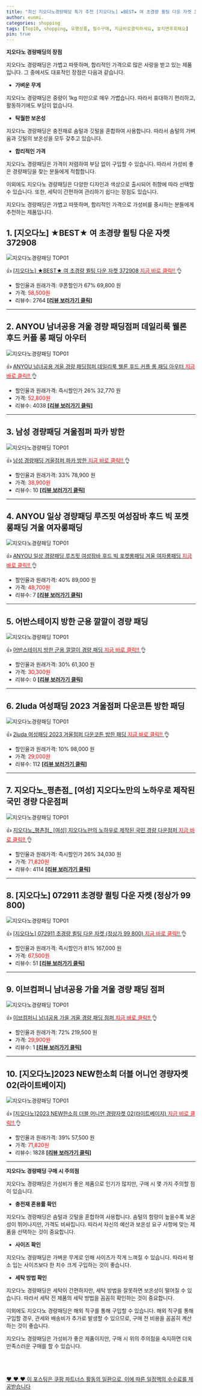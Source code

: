 ```yaml
---
title: "최신 지오다노경량패딩 특가 추천 [지오다노] ★BEST★ 여 초경량 퀼팅 다운 자켓 372908 비교 장점"
author: eunmi.
categories: shopping
tags: [Top10, shopping, 유행상품, 필수구매, 지금바로클릭하세요, 놓치면후회해요]
pin: true
---
```

**지오다노 경량패딩의 장점**

지오다노 경량패딩은 가볍고 따뜻하며, 합리적인 가격으로 많은 사랑을 받고 있는 제품입니다. 그 중에서도 대표적인 장점은 다음과 같습니다.

* **가벼운 무게**

지오다노 경량패딩은 중량이 1kg 미만으로 매우 가볍습니다. 따라서 휴대하기 편리하고, 활동하기에도 부담이 없습니다.

* **탁월한 보온성**

지오다노 경량패딩은 충전재로 솜털과 깃털을 혼합하여 사용합니다. 따라서 솜털의 가벼움과 깃털의 보온성을 모두 갖추고 있습니다.

* **합리적인 가격**

지오다노 경량패딩은 가격이 저렴하여 부담 없이 구입할 수 있습니다. 따라서 가성비 좋은 경량패딩을 찾는 분들에게 적합합니다.

이외에도 지오다노 경량패딩은 다양한 디자인과 색상으로 출시되어 취향에 따라 선택할 수 있습니다. 또한, 세탁이 간편하여 관리하기 쉽다는 장점도 있습니다.

지오다노 경량패딩은 가볍고 따뜻하며, 합리적인 가격으로 가성비를 중시하는 분들에게 추천하는 제품입니다.

   

## 1. [지오다노] ★BEST★ 여 초경량 퀼팅 다운 자켓 372908

![지오다노경량패딩 TOP01](https://thumbnail9.coupangcdn.com/thumbnails/remote/230x230ex/image/vendor_inventory/4050/ea8521736a2360610d16d02731de1127ee5250e8d12b21d6a07e4f2d9336.jpg)


👍 [[지오다노] ★BEST★ 여 초경량 퀼팅 다운 자켓 372908 <font color=red> 지금 바로 클릭!! </font> ](https://link.coupang.com/re/AFFSDP?lptag=AF3617701&subid=GithubCoopas&pageKey=7659398422&traceid=V0-153&itemId=20402026134&vendorItemId=83201546314) 👌 


- 할인율과 원래가격: 쿠폰할인가 67%  69,800   원
- 가격: <span style='color:red'>58,500원</span>
- 리뷰수: 2764  [**[리뷰 보러가기 클릭]**](https://link.coupang.com/re/AFFSDP?lptag=AF3617701&subid=GithubCoopas&pageKey=7659398422&traceid=V0-153&itemId=20402026134&vendorItemId=83201546314)

---


   

## 2. ANYOU 남녀공용 겨울 경량 패딩점퍼 데일리룩 웰론 후드 커플 롱 패딩 아우터

![지오다노경량패딩 TOP01](https://thumbnail8.coupangcdn.com/thumbnails/remote/230x230ex/image/vendor_inventory/9823/4cd3f7819e0af0ba2febdbdf0788e5208474fa18903771cea776c57eb0a9.jpg)


👍 [ANYOU 남녀공용 겨울 경량 패딩점퍼 데일리룩 웰론 후드 커플 롱 패딩 아우터 <font color=red> 지금 바로 클릭!! </font> ](https://link.coupang.com/re/AFFSDP?lptag=AF3617701&subid=GithubCoopas&pageKey=7645697275&traceid=V0-153&itemId=20329094842&vendorItemId=87449359003) 👌 


- 할인율과 원래가격: 즉시할인가 26%  32,770   원
- 가격: <span style='color:red'>52,800원</span>
- 리뷰수: 4038  [**[리뷰 보러가기 클릭]**](https://link.coupang.com/re/AFFSDP?lptag=AF3617701&subid=GithubCoopas&pageKey=7645697275&traceid=V0-153&itemId=20329094842&vendorItemId=87449359003)

---


   

## 3. 남성 경량패딩 겨울점퍼 파카 방한

![지오다노경량패딩 TOP01](https://thumbnail8.coupangcdn.com/thumbnails/remote/230x230ex/image/vendor_inventory/adb2/c83fd6a999eeed153108bd478cd5519c9202c6c642e72e10f77badaf704f.jpg)


👍 [남성 경량패딩 겨울점퍼 파카 방한 <font color=red> 지금 바로 클릭!! </font> ](https://link.coupang.com/re/AFFSDP?lptag=AF3617701&subid=GithubCoopas&pageKey=7646224131&traceid=V0-153&itemId=20331401407&vendorItemId=87416504249) 👌 


- 할인율과 원래가격: 33%  78,900   원
- 가격: <span style='color:red'>38,900원</span>
- 리뷰수: 10  [**[리뷰 보러가기 클릭]**](https://link.coupang.com/re/AFFSDP?lptag=AF3617701&subid=GithubCoopas&pageKey=7646224131&traceid=V0-153&itemId=20331401407&vendorItemId=87416504249)

---


   

## 4. ANYOU 일상 경량패딩 루즈핏 여성잠바 후드 빅 포켓롱패딩 겨울 여자롱패딩

![지오다노경량패딩 TOP01](https://thumbnail6.coupangcdn.com/thumbnails/remote/230x230ex/image/vendor_inventory/1b29/03218ab6699d1bb75f9d1983a0c0786735490a269c2b576f6b67ceb44738.jpg)


👍 [ANYOU 일상 경량패딩 루즈핏 여성잠바 후드 빅 포켓롱패딩 겨울 여자롱패딩 <font color=red> 지금 바로 클릭!! </font> ](https://link.coupang.com/re/AFFSDP?lptag=AF3617701&subid=GithubCoopas&pageKey=7607878658&traceid=V0-153&itemId=20141610334&vendorItemId=87349648473) 👌 


- 할인율과 원래가격: 40%  89,000   원
- 가격: <span style='color:red'>48,700원</span>
- 리뷰수: 7  [**[리뷰 보러가기 클릭]**](https://link.coupang.com/re/AFFSDP?lptag=AF3617701&subid=GithubCoopas&pageKey=7607878658&traceid=V0-153&itemId=20141610334&vendorItemId=87349648473)

---


   

## 5. 어반스테이지 방한 군용 깔깔이 경량 패딩

![지오다노경량패딩 TOP01](https://thumbnail6.coupangcdn.com/thumbnails/remote/230x230ex/image/vendor_inventory/9580/5ec24e3129c8cb35452a4d730f637ed3247f90baa20f91e521f2f5fd81de.jpg)


👍 [어반스테이지 방한 군용 깔깔이 경량 패딩 <font color=red> 지금 바로 클릭!! </font> ](https://link.coupang.com/re/AFFSDP?lptag=AF3617701&subid=GithubCoopas&pageKey=7664254484&traceid=V0-153&itemId=20427234699&vendorItemId=87493930992) 👌 


- 할인율과 원래가격: 30%  61,300   원
- 가격: <span style='color:red'>30,300원</span>
- 리뷰수: 0  [**[리뷰 보러가기 클릭]**](https://link.coupang.com/re/AFFSDP?lptag=AF3617701&subid=GithubCoopas&pageKey=7664254484&traceid=V0-153&itemId=20427234699&vendorItemId=87493930992)

---


   

## 6. 2luda 여성패딩 2023 겨울점퍼 다운코튼 방한 패딩

![지오다노경량패딩 TOP01](https://thumbnail6.coupangcdn.com/thumbnails/remote/230x230ex/image/vendor_inventory/961e/bd652c88b6a41002caa8c692db86b3a903f64e8497a21eefca10d4e8d7ef.png)


👍 [2luda 여성패딩 2023 겨울점퍼 다운코튼 방한 패딩 <font color=red> 지금 바로 클릭!! </font> ](https://link.coupang.com/re/AFFSDP?lptag=AF3617701&subid=GithubCoopas&pageKey=7672985322&traceid=V0-153&itemId=20473644854&vendorItemId=87552842504) 👌 


- 할인율과 원래가격: 10%  98,000   원
- 가격: <span style='color:red'>29,000원</span>
- 리뷰수: 112  [**[리뷰 보러가기 클릭]**](https://link.coupang.com/re/AFFSDP?lptag=AF3617701&subid=GithubCoopas&pageKey=7672985322&traceid=V0-153&itemId=20473644854&vendorItemId=87552842504)

---


   

## 7. 지오다노_평촌점_ [여성] 지오다노만의 노하우로 제작된 국민 경량 다운점퍼

![지오다노경량패딩 TOP01](https://thumbnail8.coupangcdn.com/thumbnails/remote/230x230ex/image/vendor_inventory/f566/745538bbb1ab9874388a1c9ae0c41c0d197c3feeb5dc61035234272770d1.jpg)


👍 [지오다노_평촌점_ [여성] 지오다노만의 노하우로 제작된 국민 경량 다운점퍼 <font color=red> 지금 바로 클릭!! </font> ](https://link.coupang.com/re/AFFSDP?lptag=AF3617701&subid=GithubCoopas&pageKey=7639246442&traceid=V0-153&itemId=20293203679&vendorItemId=87379392537) 👌 


- 할인율과 원래가격: 즉시할인가 26%  34,030   원
- 가격: <span style='color:red'>71,820원</span>
- 리뷰수: 4114  [**[리뷰 보러가기 클릭]**](https://link.coupang.com/re/AFFSDP?lptag=AF3617701&subid=GithubCoopas&pageKey=7639246442&traceid=V0-153&itemId=20293203679&vendorItemId=87379392537)

---


   

## 8. [지오다노] 072911 초경량 퀼팅 다운 자켓 (정상가 99 800)

![지오다노경량패딩 TOP01](https://thumbnail10.coupangcdn.com/thumbnails/remote/230x230ex/image/vendor_inventory/dd14/b724803c4a089050f31fb09e48036ff798e60b718fd91d363a23966fd5d3.jpg)


👍 [[지오다노] 072911 초경량 퀼팅 다운 자켓 (정상가 99 800) <font color=red> 지금 바로 클릭!! </font> ](https://link.coupang.com/re/AFFSDP?lptag=AF3617701&subid=GithubCoopas&pageKey=6801794660&traceid=V0-153&itemId=16058358325&vendorItemId=83275424719) 👌 


- 할인율과 원래가격: 즉시할인가 81%  167,000   원
- 가격: <span style='color:red'>67,500원</span>
- 리뷰수: 51  [**[리뷰 보러가기 클릭]**](https://link.coupang.com/re/AFFSDP?lptag=AF3617701&subid=GithubCoopas&pageKey=6801794660&traceid=V0-153&itemId=16058358325&vendorItemId=83275424719)

---


   

## 9. 이브컴퍼니 남녀공용 가을 겨울 경량 패딩 점퍼

![지오다노경량패딩 TOP01](https://thumbnail8.coupangcdn.com/thumbnails/remote/230x230ex/image/vendor_inventory/91af/05a00390058aa2604b06fbbc25b2ca9e25d53f6cb68c652e76d37518c80f.jpg)


👍 [이브컴퍼니 남녀공용 가을 겨울 경량 패딩 점퍼 <font color=red> 지금 바로 클릭!! </font> ](https://link.coupang.com/re/AFFSDP?lptag=AF3617701&subid=GithubCoopas&pageKey=7579222291&traceid=V0-153&itemId=20003981968&vendorItemId=87151386848) 👌 


- 할인율과 원래가격: 72%  219,500   원
- 가격: <span style='color:red'>29,900원</span>
- 리뷰수: 1  [**[리뷰 보러가기 클릭]**](https://link.coupang.com/re/AFFSDP?lptag=AF3617701&subid=GithubCoopas&pageKey=7579222291&traceid=V0-153&itemId=20003981968&vendorItemId=87151386848)

---


   

## 10. [지오다노]2023 NEW한소희 더블 어니언 경량자켓 02(라이트베이지)

![지오다노경량패딩 TOP01](https://thumbnail6.coupangcdn.com/thumbnails/remote/230x230ex/image/vendor_inventory/5d8f/3097734cfd9edba5924ac21e93683fa07f1dd56ee22f25321b5feed3d20c.jpg)


👍 [[지오다노]2023 NEW한소희 더블 어니언 경량자켓 02(라이트베이지) <font color=red> 지금 바로 클릭!! </font> ](https://link.coupang.com/re/AFFSDP?lptag=AF3617701&subid=GithubCoopas&pageKey=7612641130&traceid=V0-153&itemId=20165319940&vendorItemId=87314110364) 👌 


- 할인율과 원래가격: 39%  57,500   원
- 가격: <span style='color:red'>71,820원</span>
- 리뷰수: 1828  [**[리뷰 보러가기 클릭]**](https://link.coupang.com/re/AFFSDP?lptag=AF3617701&subid=GithubCoopas&pageKey=7612641130&traceid=V0-153&itemId=20165319940&vendorItemId=87314110364)

---
**지오다노 경량패딩 구매 시 주의점**

지오다노 경량패딩은 가성비가 좋은 제품으로 인기가 많지만, 구매 시 몇 가지 주의할 점이 있습니다.

* **충전재 혼용률 확인**

지오다노 경량패딩은 솜털과 깃털을 혼합하여 사용합니다. 솜털의 함량이 높을수록 보온성이 뛰어나지만, 가격도 비싸집니다. 따라서 자신의 예산과 보온성 요구 사항에 맞는 제품을 선택하는 것이 중요합니다.

* **사이즈 확인**

지오다노 경량패딩은 가벼운 무게로 인해 사이즈가 작게 느껴질 수 있습니다. 따라서 평소 입는 사이즈보다 한 치수 크게 구입하는 것이 좋습니다.

* **세탁 방법 확인**

지오다노 경량패딩은 세탁이 간편하지만, 세탁 방법을 잘못하면 보온성이 떨어질 수 있습니다. 따라서 세탁 전 제품의 세탁 방법을 꼼꼼히 확인하는 것이 중요합니다.

이외에도 지오다노 경량패딩은 해외 직구를 통해 구입할 수 있습니다. 해외 직구를 통해 구입할 경우, 관세와 배송비가 추가로 발생할 수 있으므로, 구매 전 비용을 꼼꼼히 계산하는 것이 좋습니다.

지오다노 경량패딩은 가성비가 좋은 제품이지만, 구매 시 위의 주의점을 숙지하면 더욱 만족스러운 구매를 할 수 있습니다.<br><br><br><br><br> [ ❤ ❤ ❤ 이 포스팅은 쿠팡 파트너스 활동의 일환으로, 이에 따른 일정액의 수수료를 제공받습니다](https://link.coupang.com/a/bcEFyh)